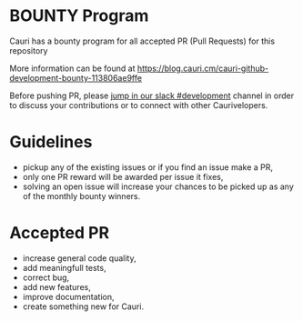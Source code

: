 # BOUNTY Program
Cauri has a bounty program for all accepted PR (Pull Requests) for this repository

More information can be found at https://blog.cauri.cm/cauri-github-development-bounty-113806ae9ffe

Before pushing PR, please [jump in our slack #development](https://cauri.cm/slack) channel in order to discuss your contributions or to connect with other Caurivelopers.

# Guidelines
- pickup any of the existing issues or if you find an issue make a PR,
- only one PR reward will be awarded per issue it fixes,
- solving an open issue will increase your chances to be picked up as any of the monthly bounty winners.

# Accepted PR
- increase general code quality,
- add meaningfull tests,
- correct bug,
- add new features,
- improve documentation,
- create something new for Cauri.
